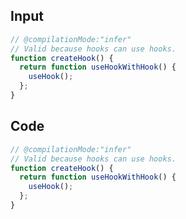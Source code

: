 
## Input

```javascript
// @compilationMode:"infer"
// Valid because hooks can use hooks.
function createHook() {
  return function useHookWithHook() {
    useHook();
  };
}

```

## Code

```javascript
// @compilationMode:"infer"
// Valid because hooks can use hooks.
function createHook() {
  return function useHookWithHook() {
    useHook();
  };
}

```
      